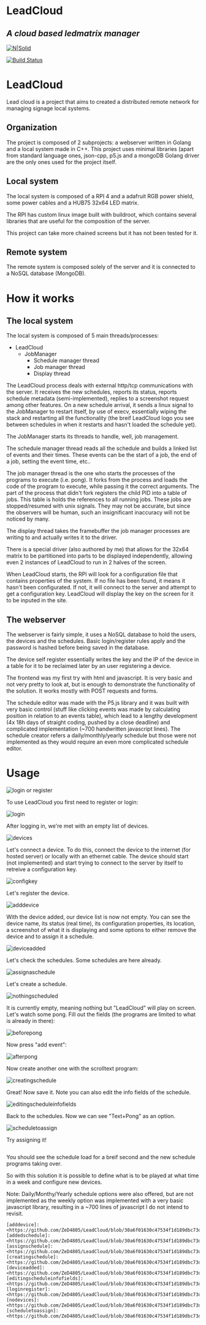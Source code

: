 # LeadCloud
## _A cloud based ledmatrix manager_
[![N|Solid](https://cldup.com/dTxpPi9lDf.thumb.png)](https://nodesource.com/products/nsolid)

[![Build Status](https://travis-ci.org/joemccann/dillinger.svg?branch=master)](https://travis-ci.org/joemccann/dillinger)

# LeadCloud

Lead cloud is a project that aims to created a distributed remote network for managing signage local systems.

## Organization

The project is composed of 2 subprojects: a webserver written in Golang and a local system made in C++. This project uses minimal libraries (apart from standard language ones, json-cpp, p5.js and a mongoDB Golang driver are the only ones used for the project itself.

## Local system
The local system is composed of a RPI 4 and a adafruit RGB power shield, some power cables and a HUB75 32x64 LED matrix.

The RPI has custom linux image built with buildroot, which contains several libraries that are useful for the composition of the server.

This project can take more chained screens but it has not been tested for it.

## Remote system
The remote system is composed solely of the server and it is connected to a NoSQL database (MongoDB).

# How it works

## The local system
The local system is composed of 5 main threads/processes:

- LeadCloud
	- JobManager
		- Schedule manager thread
		- Job manager thread
		- Display thread
		
The LeadCloud process deals with external http/tcp communications with the server. It receives the new schedules, reports its status, reports schedule metadata (semi-implemented), replies to a screenshot request among other features. On a new schedule arrival, it sends a linux signal to the JobManager to restart itself, by use of execv, essentially wiping the stack and restarting all the functionality (the breif LeadCloud logo you see between schedules in when it restarts and hasn't loaded the schedule yet).

The JobManager starts its threads to handle, well, job management.

The schedule manager thread reads all the schedule and builds a linked list of events and their times. These events can be the start of a job, the end of a job, setting the event time, etc..

The job manager thread is the one who starts the processes of the programs to execute (i.e. pong). It forks from the process and loads the code of the program to execute, while passing it the correct arguments. The part of the process that didn't fork registers the child PID into a table of jobs. This table is holds the references to all running jobs. These jobs are stopped/resumed with unix signals. They may not be accurate, but since the observers will be human, such an insignificant inaccuracy will not be noticed by many.

The display thread takes the framebuffer the job manager processes are writing to and actually writes it to the driver.

There is a special driver (also authored by me) that allows for the 32x64 matrix to be partitioned into parts to be displayed independently, allowing even 2 instances of LeadCloud to run in 2 halves of the screen.

When LeadCloud starts, the RPI will look for a configuration file that contains properties of the system. If no file has been found, it means it hasn't been configurated. If not, it will connect to the server and attempt to get a configuration key. LeadCloud will display the key on the screen for it to be inputed in the site.

## The webserver

The webserver is fairly simple, it uses a NoSQL database to hold the users, the devices and the schedules. Basic login/register rules apply and the password is hashed before being saved in the database.

The device self register essentially writes the key and the IP of the device in a table for it to be reclaimed later by an user registering a device.

The frontend was my first try with html and javascript. It is very basic and not very pretty to look at, but is enough to demonstrate the functionality of the solution. It works mostly with POST requests and forms.

The schedule editor was made with the P5.js library and it was built with very basic control (stuff like clicking events was made by calculating position in relation to an events table), which lead to a lengthy development (4x 18h days of straight coding, pushed by a close deadline) and complicated implementation (~700 handwritten javascript lines). The schedule creator refers a daily/monthly/yearly schedule but those were not implemented as they would require an even more complicated schedule editor.

# Usage

![login or register](https://github.com/ZeD4805/LeadCloud/blob/30a6f01630c47534f1d189dbc73da724857bffe6/readme/loginregister.png)


To use LeadCloud you first need to register or login:

![login](https://github.com/ZeD4805/LeadCloud/blob/30a6f01630c47534f1d189dbc73da724857bffe6/readme/login.png)

After logging in, we're met with an empty list of devices.

![devices](https://github.com/ZeD4805/LeadCloud/blob/30a6f01630c47534f1d189dbc73da724857bffe6/readme/nodevices.png)

Let's connect a device. To do this, connect the device to the internet (for hosted server) or locally with an ethernet cable. The device should start (not implemented) and start trying to connect to the server by itself to retreive a configuration key.

![configkey]()

Let's register the device.

![adddevice](https://github.com/ZeD4805/LeadCloud/blob/30a6f01630c47534f1d189dbc73da724857bffe6/readme/adddevice.png)

With the device added, our device list is now not empty. You can see the device name, its status (real time), its configuration properties, its location, a screenshot of what it is displaying and some options to either remove the device and to assign it a schedule.

![deviceadded](https://github.com/ZeD4805/LeadCloud/blob/30a6f01630c47534f1d189dbc73da724857bffe6/readme/deviceadded.png)

Let's check the schedules. Some schedules are here already.

![assignaschedule](https://github.com/ZeD4805/LeadCloud/blob/30a6f01630c47534f1d189dbc73da724857bffe6/readme/assignschedule.png)

Let's create a schedule.

![nothingscheduled](https://github.com/ZeD4805/LeadCloud/blob/30a6f01630c47534f1d189dbc73da724857bffe6/readme/nothingscheduled.png)

It is currently empty, meaning nothing but "LeadCloud" will play on screen. Let's watch some pong. Fill out the fields (the programs are limited to what is already in there):

![beforepong](https://github.com/ZeD4805/LeadCloud/blob/30a6f01630c47534f1d189dbc73da724857bffe6/readme/beforepong.png)

Now press "add event":

![afterpong](https://github.com/ZeD4805/LeadCloud/blob/30a6f01630c47534f1d189dbc73da724857bffe6/readme/afterpong.png)

Now create another one with the scrolltext program:

![creatingschedule](https://github.com/ZeD4805/LeadCloud/blob/30a6f01630c47534f1d189dbc73da724857bffe6/readme/creatingschedule.png)

Great! Now save it. Note you can also edit the info fields of the schedule.

![editingscheduleinfofields](https://github.com/ZeD4805/LeadCloud/blob/30a6f01630c47534f1d189dbc73da724857bffe6/readme/editingscheduleinfofields.png)

Back to the schedules. Now we can see "Text+Pong" as an option.

![scheduletoassign](https://github.com/ZeD4805/LeadCloud/blob/30a6f01630c47534f1d189dbc73da724857bffe6/readme/scheduletoassign.png)

Try assigning it!

![]()

You should see the schedule load for a breif second and the new schedule programs taking over.

So with this solution it is possible to define what is to be played at what time in a week and configure new devices.

Note: Daily/Monthy/Yearly schedule options were also offered, but are not implemented as the weekly option was implemented with a very basic javascript library, resulting in a ~700 lines of javascript I do not intend to revisit.




[//]: # (These are reference links used in the body of this note and get stripped out when the markdown processor does its job. There is no need to format nicely because it shouldn't be seen. Thanks SO - http://stackoverflow.com/questions/4823468/store-comments-in-markdown-syntax)

	[adddevice]: <https://github.com/ZeD4805/LeadCloud/blob/30a6f01630c47534f1d189dbc73da724857bffe6/readme/adddevice.png>
	[addedschedule]: <https://github.com/ZeD4805/LeadCloud/blob/30a6f01630c47534f1d189dbc73da724857bffe6/readme/addedschedule.png>
	[assignschedule]: <https://github.com/ZeD4805/LeadCloud/blob/30a6f01630c47534f1d189dbc73da724857bffe6/readme/assignschedule.png>
	[creatingschedule]: <https://github.com/ZeD4805/LeadCloud/blob/30a6f01630c47534f1d189dbc73da724857bffe6/readme/creatingschedule.png>
	[deviceadded]: <https://github.com/ZeD4805/LeadCloud/blob/30a6f01630c47534f1d189dbc73da724857bffe6/readme/deviceadded.png>
	[editingscheduleinfofields]: <https://github.com/ZeD4805/LeadCloud/blob/30a6f01630c47534f1d189dbc73da724857bffe6/readme/editingscheduleinfofields.png>
	[loginregister]: <https://github.com/ZeD4805/LeadCloud/blob/30a6f01630c47534f1d189dbc73da724857bffe6/readme/loginregister.png>
	[nodevices]: <https://github.com/ZeD4805/LeadCloud/blob/30a6f01630c47534f1d189dbc73da724857bffe6/readme/nodevices.png>
	[scheduletoassign]: <https://github.com/ZeD4805/LeadCloud/blob/30a6f01630c47534f1d189dbc73da724857bffe6/readme/scheduletoassign.png>
